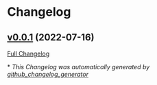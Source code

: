 # Changelog

## [v0.0.1](https://github.com/qdriven/qabox-java/tree/v0.0.1) (2022-07-16)

[Full Changelog](https://github.com/qdriven/qabox-java/compare/6e904289a9a5e9792f29a821175cb44848c13265...v0.0.1)



\* *This Changelog was automatically generated by [github_changelog_generator](https://github.com/github-changelog-generator/github-changelog-generator)*
